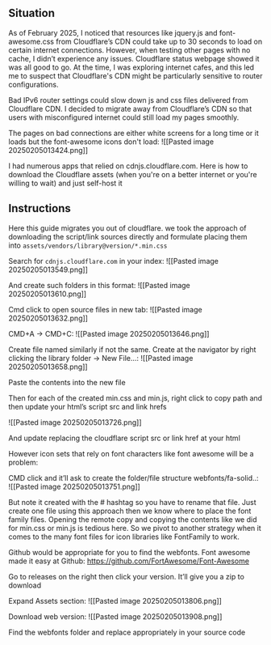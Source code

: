 ## Situation

As of February 2025, I noticed that resources like jquery.js and font-awesome.css from Cloudflare’s CDN could take up to 30 seconds to load on certain internet connections. However, when testing other pages with no cache, I didn’t experience any issues. Cloudflare status webpage showed it was all good to go. At the time, I was exploring internet cafes, and this led me to suspect that Cloudflare's CDN might be particularly sensitive to router configurations.

Bad IPv6 router settings could slow down js and css files delivered from Cloudflare CDN. I decided to migrate away from Cloudflare’s CDN so that users with misconfigured internet could still load my pages smoothly. 

The pages on bad connections are either white screens for a long time or it loads but the font-awesome icons don't load:
![[Pasted image 20250205013424.png]]

I had numerous apps that relied on cdnjs.cloudflare.com. Here is how to download the Cloudflare assets (when you're on a better internet or you're willing to wait) and just self-host it

## Instructions

Here this guide migrates you out of cloudflare. we took the approach of downloading the script/link sources directly and formulate placing them into `assets/vendors/library@version/*.min.css`
  
Search for `cdnjs.cloudflare.com` in your index:
![[Pasted image 20250205013549.png]]

And create such folders in this format:
![[Pasted image 20250205013610.png]]

Cmd click to open source files in new tab:
![[Pasted image 20250205013632.png]]

CMD+A → CMD+C:
![[Pasted image 20250205013646.png]]

Create file named similarly if not the same. Create at the navigator by right clicking the library folder → New File...:
![[Pasted image 20250205013658.png]]

Paste the contents into the new file

Then for each of the created min.css and min.js, right click to copy path and then update your html’s script src and link hrefs

![[Pasted image 20250205013726.png]]

And update replacing the cloudflare script src or link href at your html

However icon sets that rely on font characters like font awesome will be a problem:

CMD click and it’ll ask to create the folder/file structure webfonts/fa-solid..:
![[Pasted image 20250205013751.png]]


But note it created with the # hashtag so you have to rename that file. Just create one file using this approach then we know where to place the font family files. Opening the remote copy and copying the contents like we did for min.css or min.js is tedious here. So we pivot to another strategy when it comes to the many font files for icon libraries like FontFamily to work.

Github would be appropriate for you to find the webfonts. Font awesome made it easy at Github:
https://github.com/FortAwesome/Font-Awesome

Go to releases on the right then click your version. It’ll give you a zip to download

Expand Assets section:
![[Pasted image 20250205013806.png]]

Download web version:
![[Pasted image 20250205013908.png]]

Find the webfonts folder and replace appropriately in your source code